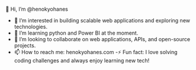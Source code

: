 👋 Hi, I’m @henokyohanes
- 👀 I’m interested in building scalable web applications and exploring new technologies.
- 🌱 I’m learning python and Power BI at the moment.
- 💞️ I’m looking to collaborate on web applications, APIs, and open-source projects.
- 📫 How to reach me: henokyohanes.com
-⚡ Fun fact: I love solving coding challenges and always enjoy learning new tech!

<!---
henokyohanes/henokyohanes is a ✨ special ✨ repository because its `README.md` (this file) appears on your GitHub profile.
You can click the Preview link to take a look at your changes.
--->
